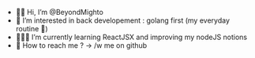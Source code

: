 - 👋🏻 Hi, I’m @BeyondMighto
- 👀 I’m interested in back developement : golang first (my everyday routine 🤗)
- 👨🏻‍💻 I’m currently learning ReactJSX and improving my nodeJS notions
- 📧 How to reach me ? -> /w me on github

<!---
BeyondMighto/Beyond is a ✨ special ✨ repository because its `README.md` (this file) appears on your GitHub profile.
You can click the Preview link to take a look at your changes.
--->
